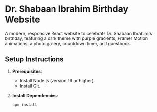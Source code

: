 # Dr. Shabaan Ibrahim Birthday Website

A modern, responsive React website to celebrate Dr. Shabaan Ibrahim's birthday, featuring a dark theme with purple gradients, Framer Motion animations, a photo gallery, countdown timer, and guestbook.

## Setup Instructions

1. **Prerequisites**:
   - Install Node.js (version 16 or higher).
   - Install Git.

2. **Install Dependencies**:
   ```bash
   npm install